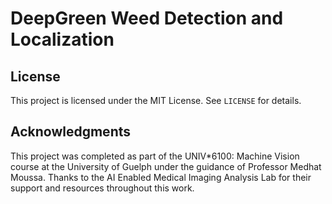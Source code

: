 # DeepGreen Weed Detection and Localization

## License

This project is licensed under the MIT License. See `LICENSE` for details.

## Acknowledgments
This project was completed as part of the UNIV*6100: Machine Vision course at the University of Guelph under the guidance of Professor Medhat Moussa. Thanks to the AI Enabled Medical Imaging Analysis Lab for their support and resources throughout this work.
